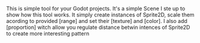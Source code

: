 This is simple tool for your Godot projects. It's a simple Scene I ste up to show how this tool works. 
It simply create instances of Sprite2D, scale them acording to provided [range] and set their [texture] and [color]. 
I also add [proportion] witch allow you regulate distance betwin intences of Sprite2D to create more interesting pattern
